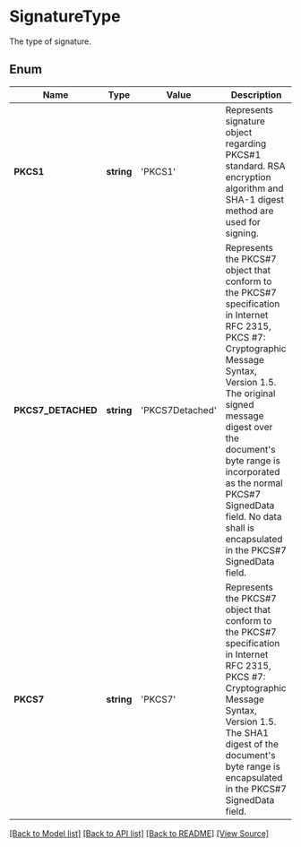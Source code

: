 ﻿# SignatureType
The type of signature.

## Enum
Name | Type | Value | Description
------------ | ------------- | ------------- | -------------
**PKCS1** | **string** | 'PKCS1' | Represents signature object regarding PKCS#1 standard. RSA encryption algorithm and SHA-1 digest method are used for signing.
**PKCS7_DETACHED** | **string** | 'PKCS7Detached' | Represents the PKCS#7 object that conform to the PKCS#7 specification in Internet RFC 2315, PKCS #7: Cryptographic Message Syntax, Version 1.5. The original signed message digest over the document's byte range is incorporated as the normal PKCS#7 SignedData field. No data shall is encapsulated in the PKCS#7 SignedData field.
**PKCS7** | **string** | 'PKCS7' | Represents the PKCS#7 object that conform to the PKCS#7 specification in Internet RFC 2315, PKCS #7: Cryptographic Message Syntax, Version 1.5. The SHA1 digest of the document's byte range is encapsulated in the PKCS#7 SignedData field.

[[Back to Model list]](../README.md#documentation-for-models) [[Back to API list]](../README.md#documentation-for-api-endpoints) [[Back to README]](../README.md) [[View Source]](../src/Aspose/PDF/Model/SignatureType.php)

